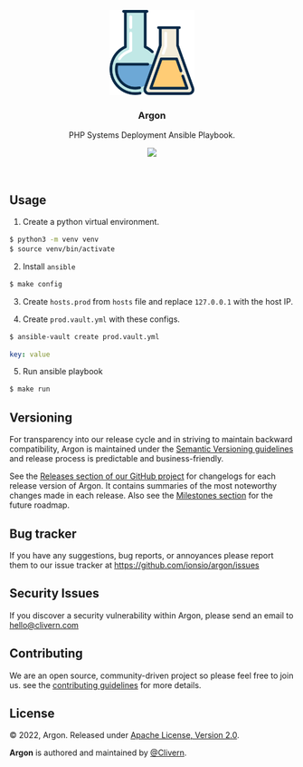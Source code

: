 <p align="center">
    <img alt="Argon Logo" src="/static/logo.png?v=1.0.1" height="150" />
    <h3 align="center">Argon</h3>
    <p align="center">PHP Systems Deployment Ansible Playbook.</p>
    <p align="center">
        <a href="https://github.com/ionsio/Argon/actions/workflows/build.yml">
            <img src="https://github.com/ionsio/Argon/actions/workflows/build.yml/badge.svg"/>
        </a>
    </p>
</p>
<br/>

## Usage

1. Create a python virtual environment.

```zsh
$ python3 -m venv venv
$ source venv/bin/activate
```

2. Install `ansible`

```zsh
$ make config
```

3. Create `hosts.prod` from `hosts` file and replace `127.0.0.1` with the host IP.

4. Create `prod.vault.yml` with these configs.

```zsh
$ ansible-vault create prod.vault.yml
```

```yaml
key: value
```

5. Run ansible playbook

```zsh
$ make run
```

## Versioning

For transparency into our release cycle and in striving to maintain backward compatibility, Argon is maintained under the [Semantic Versioning guidelines](https://semver.org/) and release process is predictable and business-friendly.

See the [Releases section of our GitHub project](https://github.com/ionsio/argon/releases) for changelogs for each release version of Argon. It contains summaries of the most noteworthy changes made in each release. Also see the [Milestones section](https://github.com/ionsio/argon/milestones) for the future roadmap.


## Bug tracker

If you have any suggestions, bug reports, or annoyances please report them to our issue tracker at https://github.com/ionsio/argon/issues


## Security Issues

If you discover a security vulnerability within Argon, please send an email to [hello@clivern.com](mailto:hello@clivern.com)


## Contributing

We are an open source, community-driven project so please feel free to join us. see the [contributing guidelines](CONTRIBUTING.md) for more details.


## License

© 2022, Argon. Released under [Apache License, Version 2.0](https://www.apache.org/licenses/LICENSE-2.0).

**Argon** is authored and maintained by [@Clivern](https://github.com/Clivern).
